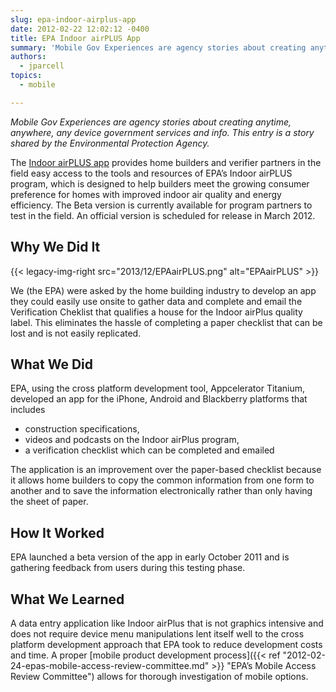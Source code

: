 ```yaml
---
slug: epa-indoor-airplus-app
date: 2012-02-22 12:02:12 -0400
title: EPA Indoor airPLUS App
summary: 'Mobile Gov Experiences are agency stories about creating anytime, anywhere, any device government services and info. This entry is a story shared by the Environmental Protection Agency about their Indoor airPLUS app.'
authors:
  - jparcell
topics:
  - mobile

---
```


_Mobile Gov Experiences are agency stories about creating anytime, anywhere, any device government services and info. This entry is a story shared by the Environmental Protection Agency._

The <a href="http://apps.usa.gov/epa-indoor-airplus/" rel="nofollow">Indoor airPLUS app</a> provides home builders and verifier partners in the field easy access to the tools and resources of EPA’s Indoor airPLUS program, which is designed to help builders meet the growing consumer preference for homes with improved indoor air quality and energy efficiency. The Beta version is currently available for program partners to test in the field. An official version is scheduled for release in March 2012.

## Why We Did It

{{< legacy-img-right src="2013/12/EPAairPLUS.png" alt="EPAairPLUS" >}}

We (the EPA) were asked by the home building industry to develop an app they could easily use onsite to gather data and complete and email the Verification Cheklist that qualifies a house for the Indoor airPlus quality label. This eliminates the hassle of completing a paper checklist that can be lost and is not easily replicated.

## What We Did

EPA, using the cross platform development tool, Appcelerator Titanium, developed an app for the iPhone, Android and Blackberry platforms that includes

  * construction specifications,
  * videos and podcasts on the Indoor airPlus program,
  * a verification checklist which can be completed and emailed

The application is an improvement over the paper-based checklist because it allows home builders to copy the common information from one form to another and to save the information electronically rather than only having the sheet of paper.

## How It Worked

EPA launched a beta version of the app in early October 2011 and is gathering feedback from users during this testing phase.

## What We Learned

A data entry application like Indoor airPlus that is not graphics intensive and does not require device menu manipulations lent itself well to the cross platform development approach that EPA took to reduce development costs and time. A proper [mobile product development process]({{< ref "2012-02-24-epas-mobile-access-review-committee.md" >}} "EPA’s Mobile Access Review Committee") allows for thorough investigation of mobile options.
